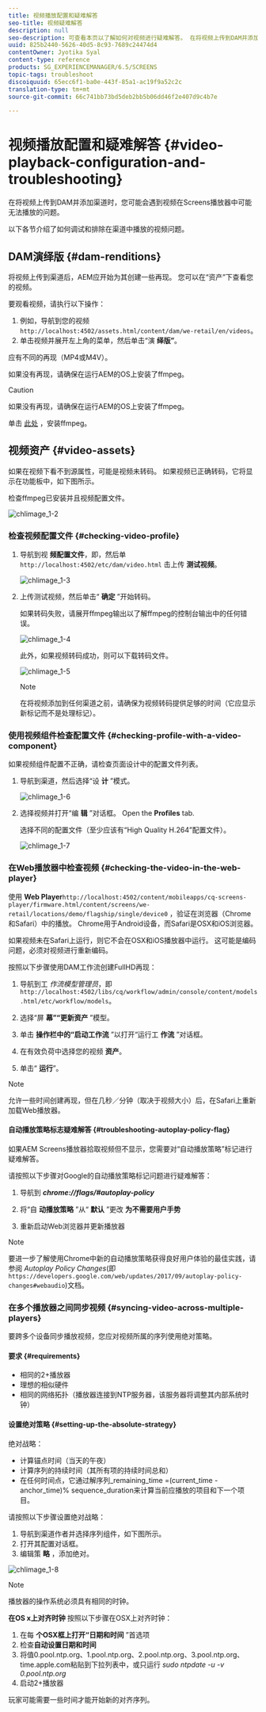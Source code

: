 ```yaml
---
title: 视频播放配置和疑难解答
seo-title: 视频疑难解答
description: null
seo-description: 可查看本页以了解如何对视频进行疑难解答。 在将视频上传到DAM并添加渠道时，您可能会遇到视频在Screens播放器中无法播放的问题，本节将介绍如何调试渠道中播放的视频并对视频进行疑难解答。
uuid: 825b2440-5626-40d5-8c93-7689c24474d4
contentOwner: Jyotika Syal
content-type: reference
products: SG_EXPERIENCEMANAGER/6.5/SCREENS
topic-tags: troubleshoot
discoiquuid: 65ecc6f1-ba0e-443f-85a1-ac19f9a52c2c
translation-type: tm+mt
source-git-commit: 66c741bb73bd5deb2bb5b06dd46f2e407d9c4b7e

---
```



# 视频播放配置和疑难解答 {#video-playback-configuration-and-troubleshooting}

在将视频上传到DAM并添加渠道时，您可能会遇到视频在Screens播放器中可能无法播放的问题。

以下各节介绍了如何调试和排除在渠道中播放的视频问题。

## DAM演绎版 {#dam-renditions}

将视频上传到渠道后，AEM应开始为其创建一些再现。 您可以在“资产”下查看您的视频。

要观看视频，请执行以下操作：

1. 例如，导航到您的视频 `http://localhost:4502/assets.html/content/dam/we-retail/en/videos`。
1. 单击视频并展开左上角的菜单，然后单击“演 **绎版”**。

应有不同的再现（MP4或M4V）。

如果没有再现，请确保在运行AEM的OS上安装了ffmpeg。

>[!CAUTION]
>
>如果没有再现，请确保在运行AEM的OS上安装了ffmpeg。
>
>单击 [此处](https://evermeet.cx/ffmpeg/) ，安装ffmpeg。

## 视频资产 {#video-assets}

如果在视频下看不到源属性，可能是视频未转码。 如果视频已正确转码，它将显示在功能板中，如下图所示。

检查ffmpeg已安装并且视频配置文件。

![chlimage_1-2](assets/chlimage_1-2.png)

### 检查视频配置文件 {#checking-video-profile}

1. 导航到视 **频配置文件**，即，然后单 `http://localhost:4502/etc/dam/video.html` 击上传 **测试视频**。

   ![chlimage_1-3](assets/chlimage_1-3.png)

1. 上传测试视频，然后单击“ **确定** ”开始转码。

   如果转码失败，请展开ffmpeg输出以了解ffmpeg的控制台输出中的任何错误。

   ![chlimage_1-4](assets/chlimage_1-4.png)

   此外，如果视频转码成功，则可以下载转码文件。

   ![chlimage_1-5](assets/chlimage_1-5.png)

   >[!NOTE]
   >
   >在将视频添加到任何渠道之前，请确保为视频转码提供足够的时间（它应显示新标记而不是处理标记）。

### 使用视频组件检查配置文件 {#checking-profile-with-a-video-component}

如果视频组件配置不正确，请检查页面设计中的配置文件列表。

1. 导航到渠道，然后选择“设 **计** ”模式。

   ![chlimage_1-6](assets/chlimage_1-6.png)

1. 选择视频并打开“编 **辑** ”对话框。 Open the **Profiles** tab.

   选择不同的配置文件（至少应该有“High Quality H.264”配置文件）。

   ![chlimage_1-7](assets/chlimage_1-7.png)

### 在Web播放器中检查视频 {#checking-the-video-in-the-web-player}

使用 **Web Player**`http://localhost:4502/content/mobileapps/cq-screens-player/firmware.html/content/screens/we-retail/locations/demo/flagship/single/device0` ，验证在浏览器（Chrome和Safari）中的播放。 Chrome用于Android设备，而Safari是OSX和iOS浏览器。

如果视频未在Safari上运行，则它不会在OSX和iOS播放器中运行。 这可能是编码问题，必须对视频进行重新编码。

按照以下步骤使用DAM工作流创建FullHD再现：

1. 导航到工 *作流模型管理员*，即 `http://localhost:4502/libs/cq/workflow/admin/console/content/models.html/etc/workflow/models`。
1. 选择“屏 **幕”“更新资产** ”模型。
1. 单击 **操作栏中的“启动工作流** ”以打开“运行工 **作流** ”对话框。

1. 在有效负荷中选择您的视频 **资产**。
1. 单击“ **运行**”。

>[!NOTE]
>
>允许一些时间创建再现，但在几秒／分钟（取决于视频大小）后，在Safari上重新加载Web播放器。

#### 自动播放策略标志疑难解答 {#troubleshooting-autoplay-policy-flag}

如果AEM Screens播放器拾取视频但不显示，您需要对“自动播放策略”标记进行疑难解答。

请按照以下步骤对Google的自动播放策略标记问题进行疑难解答：

1. 导航到 ***chrome://flags/#autoplay-policy***
1. 将“自 **动播放策略** ”从“ **默认** ”更改 **为不需要用户手势**

1. 重新启动Web浏览器并更新播放器

>[!NOTE]
>
>要进一步了解使用Chrome中新的自动播放策略获得良好用户体验的最佳实践，请参阅 *Autoplay Policy Changes*(即 `https://developers.google.com/web/updates/2017/09/autoplay-policy-changes#webaudio`)文档。

### 在多个播放器之间同步视频 {#syncing-video-across-multiple-players}

要跨多个设备同步播放视频，您应对视频所属的序列使用绝对策略。

#### 要求 {#requirements}

* 相同的2+播放器
* 理想的相似硬件
* 相同的网络拓扑（播放器连接到NTP服务器，该服务器将调整其内部系统时钟）

#### 设置绝对策略 {#setting-up-the-absolute-strategy}

绝对战略：

* 计算锚点时间（当天的午夜）
* 计算序列的持续时间（其所有项的持续时间总和）
* 在任何时间点，它通过解序列_remaining_time =(current_time - anchor_time)% sequence_duration来计算当前应播放的项目和下一个项目。

请按照以下步骤设置绝对战略：

1. 导航到渠道作者并选择序列组件，如下图所示。
1. 打开其配置对话框。
1. 编辑策 **略** ，添加绝对。

![chlimage_1-8](assets/chlimage_1-8.png)

>[!NOTE]
>
>播放器的操作系统必须具有相同的时钟。

**在OS x上对齐时钟** 按照以下步骤在OSX上对齐时钟：

1. 在每 **个OSX框上打开“日期和时间** ”首选项
1. 检查**自动设置日期和时间**
1. 将值0.pool.ntp.org、1.pool.ntp.org、2.pool.ntp.org、3.pool.ntp.org、time.apple.com粘贴到下拉列表中，或只运行 *sudo ntpdate -u -v 0.pool.ntp.org*
1. 启动2+播放器

玩家可能需要一些时间才能开始新的对齐序列。

